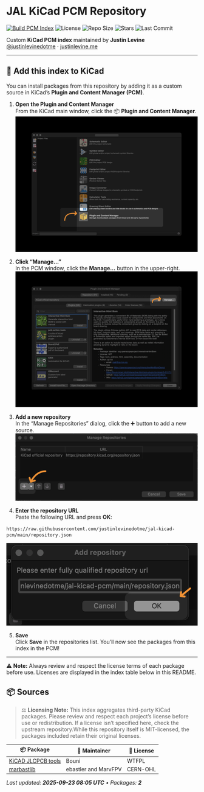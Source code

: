 # JAL KiCad PCM Repository

[![Build PCM Index](https://github.com/justinlevinedotme/jal-kicad-pcm/actions/workflows/build-pcm.yml/badge.svg)](https://github.com/justinlevinedotme/jal-kicad-pcm/actions/workflows/build-pcm.yml)
![License](https://img.shields.io/github/license/justinlevinedotme/jal-kicad-pcm?color=blue)
![Repo Size](https://img.shields.io/github/repo-size/justinlevinedotme/jal-kicad-pcm)
![Stars](https://img.shields.io/github/stars/justinlevinedotme/jal-kicad-pcm?style=social)
![Last Commit](https://img.shields.io/github/last-commit/justinlevinedotme/jal-kicad-pcm?color=green)

Custom **KiCad PCM index** maintained by **Justin Levine**  
[@justinlevinedotme](https://github.com/justinlevinedotme) · [justinlevine.me](https://www.justinlevine.me)

---

## 🚀 Add this index to KiCad

You can install packages from this repository by adding it as a custom source in KiCad’s **Plugin and Content Manager (PCM)**.

1. **Open the Plugin and Content Manager**  
   From the KiCad main window, click the 📦 **Plugin and Content Manager**.  
   ![Step 1](docs/1.png)

2. **Click “Manage…”**  
   In the PCM window, click the **Manage…** button in the upper-right.  
   ![Step 2](docs/2.png)

3. **Add a new repository**  
   In the “Manage Repositories” dialog, click the ➕ button to add a new source.  
   ![Step 3](docs/3.png)

4. **Enter the repository URL**  
   Paste the following URL and press **OK**:

```text
https://raw.githubusercontent.com/justinlevinedotme/jal-kicad-pcm/main/repository.json
```

![Step 4](docs/4.png)

5. **Save**  
   Click **Save** in the repositories list. You’ll now see the packages from this index in the PCM!

---

⚠️ **Note:** Always review and respect the license terms of each package before use. Licenses are displayed in the index table below in this README.

## 📦 Sources

<!-- AUTO-INDEX:START -->

> ⚖️ **Licensing Note:** This index aggregates third-party KiCad packages. Please review and respect each project’s license before use or redistribution. If a license isn’t specified here, check the upstream repository.While this repository itself is MIT-licensed, the packages included retain their original licenses.

| 📦 Package | 👤 Maintainer | 🧾 License |
|---|---|---|
| [KiCAD JLCPCB tools](https://github.com/bouni/kicad-jlcpcb-tools) | Bouni | WTFPL |
| [marbastlib](https://github.com/ebastler/marbastlib) | ebastler and MarvFPV | CERN-OHL |

_Last updated: **2025-09-23 08:05 UTC** • Packages: **2**_
<!-- AUTO-INDEX:END -->
